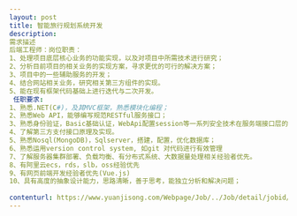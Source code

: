 ```yaml
---                
layout: post       
title: 智能旅行规划系统开发           
description: 
需求描述
后端工程师：岗位职责：1、处理项目底层核心业务的功能实现，以及对项目中所需技术进行研究；2、分析目前项目的相关业务的实现方案，寻求更优的可行的解决方案；3、项目中的一些辅助服务的开发；4、结合网站相关业务，研究相关第三方组件的实现。5、能在现有框架代码基础上进行迭代与二次开发。 任职要求:1、熟悉.NET(C#)，及其MVC框架，熟悉模块化编程；2、熟悉Web API，能够编写规范RESTful服务接口；3、熟悉身份验证，Basic基础认证，WebApi配置session等一系列安全技术在服务端接口层的实现方式；4、了解第三方支付接口原理及实现。5、熟悉Nosql(MongoDB)，Sqlserver，搭建，配置，优化数据库；6、熟悉运用version control system, 如git 对代码进行有效管理7、了解服务器集群部署、负载均衡、有分布式系统、大数据量处理相关经验者优先。8、有阿里云ecs，rds，slb，oss经验优先9、有网页前端开发经验者优先(Vue.js)10、具有高度的抽象设计能力，思路清晰，善于思考，能独立分析和解决问题；
     
contenturl: https://www.yuanjisong.com/Webpage/Job/../Job/detail/jobid/101475      
---                 
```

